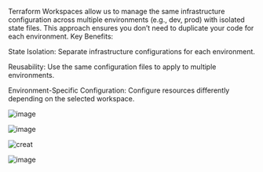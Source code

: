 
Terraform Workspaces allow us to manage the same infrastructure configuration across multiple environments (e.g., dev, prod) with isolated state files. This approach ensures you don’t need to duplicate your code for each environment.
Key Benefits:

State Isolation: Separate infrastructure configurations for each environment.

Reusability: Use the same configuration files to apply to multiple environments.

Environment-Specific Configuration: Configure resources differently depending on the selected workspace.

![image](https://github.com/user-attachments/assets/e19ebacb-3e45-4a72-a9d3-d32356fd420e)

![image](https://github.com/user-attachments/assets/3f988022-b837-4107-8ba5-5ffe9eba5898)

![creat](https://github.com/user-attachments/assets/8a4c7818-79ee-4e78-beac-d3edc3444d72)

![image](https://github.com/user-attachments/assets/5e90d504-ca0e-49aa-bc1e-1a61c3a1d504)

